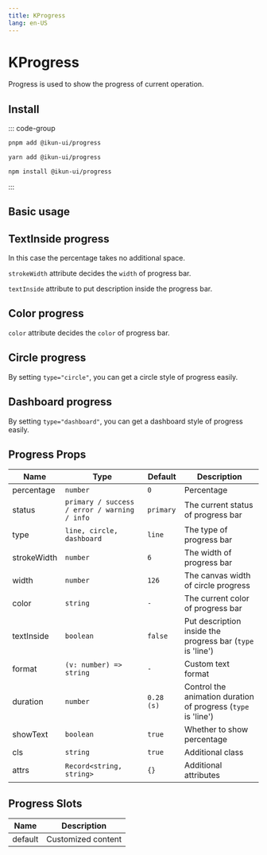 ```yaml
---
title: KProgress
lang: en-US
---
```


# KProgress

Progress is used to show the progress of current operation.

## Install

::: code-group

```bash [pnpm]
pnpm add @ikun-ui/progress
```

```bash [yarn]
yarn add @ikun-ui/progress
```

```bash [npm]
npm install @ikun-ui/progress
```

:::

## Basic usage

<demo src="../../../../example/progress/basic.svelte" github="Progress"></demo>

## TextInside progress

In this case the percentage takes no additional space.

`strokeWidth` attribute decides the `width` of progress bar.

`textInside` attribute to put description inside the progress bar.

<demo src="../../../../example/progress/textInside.svelte" github="Progress"></demo>

## Color progress

`color` attribute decides the `color` of progress bar.

<demo src="../../../../example/progress/color.svelte" github="Progress"></demo>

## Circle progress

By setting `type="circle"`, you can get a circle style of progress easily.

<demo src="../../../../example/progress/circle.svelte" github="Progress"></demo>

## Dashboard progress

By setting `type="dashboard"`, you can get a dashboard style of progress easily.

<demo src="../../../../example/progress/dashboard.svelte" github="Progress"></demo>

## Progress Props

| Name        | Type                                         | Default    | Description                                                   |
| ----------- | -------------------------------------------- | ---------- | ------------------------------------------------------------- |
| percentage  | `number`                                     | `0`        | Percentage                                                    |
| status      | `primary / success / error / warning / info` | `primary`  | The current status of progress bar                            |
| type        | `line, circle, dashboard`                    | `line`     | The type of progress bar                                      |
| strokeWidth | `number`                                     | `6`        | The width of progress bar                                     |
| width       | `number`                                     | `126`      | The canvas width of circle progress                           |
| color       | `string`                                     | `-`        | The current color of progress bar                             |
| textInside  | `boolean`                                    | `false`    | Put description inside the progress bar (`type` is 'line')    |
| format      | `(v: number) => string`                      | `-`        | Custom text format                                            |
| duration    | `number`                                     | `0.28 (s)` | Control the animation duration of progress (`type` is 'line') |
| showText    | `boolean`                                    | `true`     | Whether to show percentage                                    |
| cls         | `string`                                     | `true`     | Additional class                                              |
| attrs       | `Record<string, string>`                     | `{}`       | Additional attributes                                         |

## Progress Slots

| Name    | Description        |
| ------- | ------------------ |
| default | Customized content |
